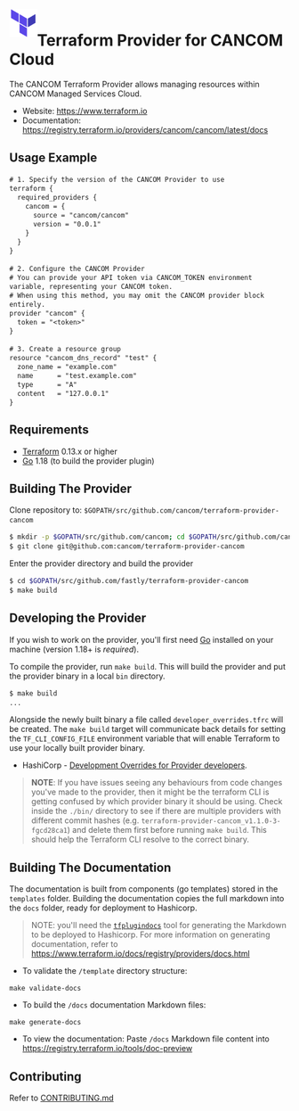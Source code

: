 <a href="https://terraform.io">
    <img src=".github/tf.png" alt="Terraform logo" title="Terraform" align="left" height="50" />
</a>

# Terraform Provider for CANCOM Cloud

The CANCOM Terraform Provider allows managing resources within CANCOM Managed Services Cloud.

- Website: https://www.terraform.io
- Documentation: https://registry.terraform.io/providers/cancom/cancom/latest/docs

## Usage Example

```hcl
# 1. Specify the version of the CANCOM Provider to use
terraform {
  required_providers {
    cancom = {
      source = "cancom/cancom"
      version = "0.0.1"
    }
  }
}

# 2. Configure the CANCOM Provider
# You can provide your API token via CANCOM_TOKEN environment variable, representing your CANCOM token.
# When using this method, you may omit the CANCOM provider block entirely.
provider "cancom" {
  token = "<token>"
}

# 3. Create a resource group
resource "cancom_dns_record" "test" {
  zone_name = "example.com"
  name      = "test.example.com"
  type      = "A"
  content   = "127.0.0.1"
}
```

Requirements
------------

-	[Terraform](https://www.terraform.io/downloads.html) 0.13.x or higher
-	[Go](https://golang.org/doc/install) 1.18 (to build the provider plugin)

## Building The Provider

Clone repository to: `$GOPATH/src/github.com/cancom/terraform-provider-cancom`

```sh
$ mkdir -p $GOPATH/src/github.com/cancom; cd $GOPATH/src/github.com/cancom
$ git clone git@github.com:cancom/terraform-provider-cancom
```

Enter the provider directory and build the provider

```sh
$ cd $GOPATH/src/github.com/fastly/terraform-provider-cancom
$ make build
```
## Developing the Provider

If you wish to work on the provider, you'll first need [Go](http://www.golang.org) installed on your machine (version 1.18+ is *required*).

To compile the provider, run `make build`. This will build the provider and put the provider binary in a local `bin` directory.

```sh
$ make build
...
```

Alongside the newly built binary a file called `developer_overrides.tfrc` will be created.  The `make build` target will communicate
back details for setting the `TF_CLI_CONFIG_FILE` environment variable that will enable Terraform to use your locally built provider binary.

* HashiCorp - [Development Overrides for Provider developers](https://www.terraform.io/docs/cli/config/config-file.html#development-overrides-for-provider-developers).

> **NOTE**: If you have issues seeing any behaviours from code changes you've made to the provider, then it might be the terraform CLI is getting confused by which provider binary it should be using. Check inside the `./bin/` directory to see if there are multiple providers with different commit hashes (e.g. `terraform-provider-cancom_v1.1.0-3-fgcd28ca1`) and delete them first before running `make build`. This should help the Terraform CLI resolve to the correct binary.

## Building The Documentation

The documentation is built from components (go templates) stored in the `templates` folder.
Building the documentation copies the full markdown into the `docs` folder, ready for deployment to Hashicorp.

> NOTE: you'll need the [`tfplugindocs`](https://github.com/hashicorp/terraform-plugin-docs) tool for generating the Markdown to be deployed to Hashicorp. For more information on generating documentation, refer to https://www.terraform.io/docs/registry/providers/docs.html

* To validate the `/template` directory structure:
```
make validate-docs
```

* To build the `/docs` documentation Markdown files:
```
make generate-docs
```

* To view the documentation:
Paste `/docs` Markdown file content into https://registry.terraform.io/tools/doc-preview

## Contributing

Refer to [CONTRIBUTING.md](./CONTRIBUTING.md)
